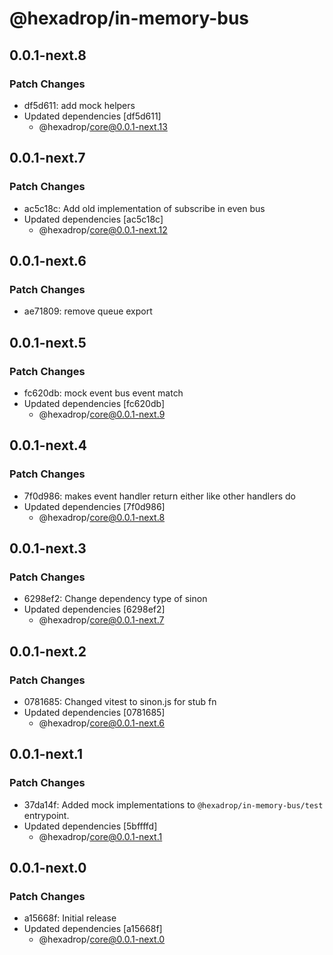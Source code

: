 # @hexadrop/in-memory-bus

## 0.0.1-next.8

### Patch Changes

-   df5d611: add mock helpers
-   Updated dependencies [df5d611]
    -   @hexadrop/core@0.0.1-next.13

## 0.0.1-next.7

### Patch Changes

-   ac5c18c: Add old implementation of subscribe in even bus
-   Updated dependencies [ac5c18c]
    -   @hexadrop/core@0.0.1-next.12

## 0.0.1-next.6

### Patch Changes

-   ae71809: remove queue export

## 0.0.1-next.5

### Patch Changes

-   fc620db: mock event bus event match
-   Updated dependencies [fc620db]
    -   @hexadrop/core@0.0.1-next.9

## 0.0.1-next.4

### Patch Changes

-   7f0d986: makes event handler return either like other handlers do
-   Updated dependencies [7f0d986]
    -   @hexadrop/core@0.0.1-next.8

## 0.0.1-next.3

### Patch Changes

-   6298ef2: Change dependency type of sinon
-   Updated dependencies [6298ef2]
    -   @hexadrop/core@0.0.1-next.7

## 0.0.1-next.2

### Patch Changes

-   0781685: Changed vitest to sinon.js for stub fn
-   Updated dependencies [0781685]
    -   @hexadrop/core@0.0.1-next.6

## 0.0.1-next.1

### Patch Changes

-   37da14f: Added mock implementations to `@hexadrop/in-memory-bus/test` entrypoint.
-   Updated dependencies [5bffffd]
    -   @hexadrop/core@0.0.1-next.1

## 0.0.1-next.0

### Patch Changes

-   a15668f: Initial release
-   Updated dependencies [a15668f]
    -   @hexadrop/core@0.0.1-next.0
